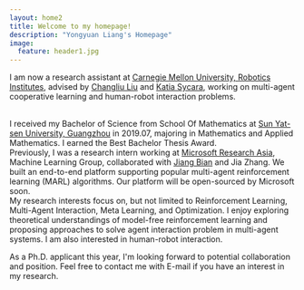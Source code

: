 ```yaml
---
layout: home2
title: Welcome to my homepage!
description: "Yongyuan Liang's Homepage"
image:
  feature: header1.jpg
---
```


I am now a research assistant at <a href="https://www.ri.cmu.edu/" target="_blank">Carnegie Mellon University, Robotics Institutes</a>, advised by <a href="https://www.ri.cmu.edu/ri-faculty/changliu-liu/" target="_blank">Changliu Liu</a> and <a href="https://www.ri.cmu.edu/ri-faculty/katia-sycara/" target="_blank">Katia Sycara</a>, working on multi-agent cooperative learning and human-robot interaction problems.

<br />
I received my Bachelor of Science from School Of Mathematics at <a href="http://www.sysu.edu.cn/2012/en/index.htm" target="_blank">Sun Yat-sen University, Guangzhou</a> in 2019.07, majoring in Mathematics and Applied Mathematics. I earned the Best Bachelor Thesis Award.

<br />
Previously, I was a research intern working at <a href="https://www.microsoft.com/en-us/research/lab/microsoft-research-asia/" target="_blank">Microsoft Research Asia</a>, Machine Learning Group, collaborated with <a href="https://sites.google.com/site/jiangbianhome/" target="_blank">Jiang Bian</a> and Jia Zhang. We built an end-to-end platform supporting popular multi-agent reinforcement learning (MARL) algorithms. Our platform will be open-sourced by Microsoft soon.

<br />
My research interests focus on, but not limited to Reinforcement Learning, Multi-Agent Interaction, Meta Learning, and Optimization. I enjoy exploring theoretical understandings of model-free reinforcement learning and proposing approaches to solve agent interaction problem in multi-agent systems. I am also interested in human-robot interaction.

<br />

As a Ph.D. applicant this year, I'm looking forward to potential collaboration and position. Feel free to contact me with E-mail if you have an interest in my research.